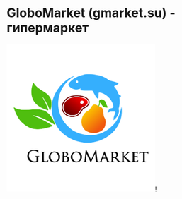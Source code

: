 # GloboMarket (gmarket.su) - гипермаркет 
![Logo](https://raw.githubusercontent.com/fc-arny/globo/master/logotip%20%20globalmarket.png)!
